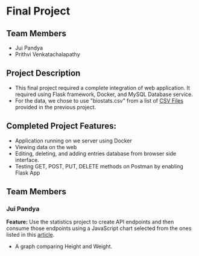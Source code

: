 <h1>Final Project</h1>

<h2> Team Members </h2>
<ul>
<li>Jui Pandya</li>
<li>Prithvi Venkatachalapathy </li>
</ul>

<h2> Project Description</h2>
<ul>
<li> This final project required a complete integration of web application. It required using Flask framework, Docker, and MySQL Database service. </li>
<li>For the data, we chose to use "biostats.csv" from a list of <a href="https://people.sc.fsu.edu/~jburkardt/data/csv/csv.html">CSV Files</a> provided in the previous project.</li>
</ul>

<h2>Completed Project Features:</h2>
<ul>
<li>Application running on we server using Docker</li>
<li>Viewing data on the web</li>
<li>Editing, deleting, and adding entries database from browser side interface.</li>
<li>Testing GET, POST, PUT, DELETE methods on Postman by enabling Flask App</li>
</ul>

<h2>Team Members</h2>
<h3>Jui Pandya</h3>
<b>Feature:</b> Use the statistics project to create API endpoints and then consume those endpoints using a JavaScript chart selected from the ones listed in this <a href=https://blog.logrocket.com/top-picks-javascript-chart-libraries/>article</a>.
<ul>
<li>A graph comparing Height and Weight.</li>
</ul>
